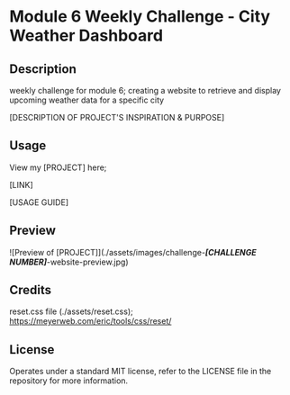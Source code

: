 # Module 6 Weekly Challenge - City Weather Dashboard

## Description

weekly challenge for module 6; creating a website to retrieve and display upcoming weather data for a specific city

[DESCRIPTION OF PROJECT'S INSPIRATION & PURPOSE]

## Usage

View my [PROJECT] here;

[LINK]

[USAGE GUIDE]

## Preview

![Preview of [PROJECT]](./assets/images/challenge-***[CHALLENGE NUMBER]***-website-preview.jpg)

## Credits

reset.css file (./assets/reset.css);
https://meyerweb.com/eric/tools/css/reset/

## License

Operates under a standard MIT license, refer to the LICENSE file in the repository for more information.